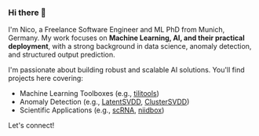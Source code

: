 ### Hi there 👋

I'm Nico, a Freelance Software Engineer and ML PhD from Munich, Germany. My work focuses on **Machine Learning, AI, and their practical deployment**, with a strong background in data science, anomaly detection, and structured output prediction.

I'm passionate about building robust and scalable AI solutions. You'll find projects here covering:
* Machine Learning Toolboxes (e.g., [tilitools](https://github.com/nicococo/tilitools))
* Anomaly Detection (e.g., [LatentSVDD](https://github.com/nicococo/LatentSVDD), [ClusterSVDD](https://github.com/nicococo/ClusterSVDD))
* Scientific Applications (e.g., [scRNA](https://github.com/nicococo/scRNA), [niidbox](https://github.com/nicococo/niidbox))

Let's connect!
